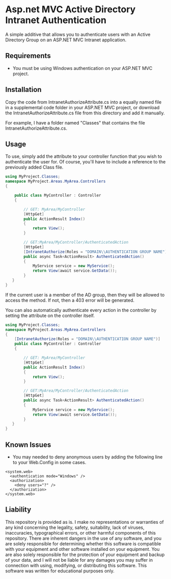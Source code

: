 # Asp.net MVC Active Directory Intranet Authentication
A simple additive that allows you to authenticate users with an Active Directory Group on an ASP.NET MVC Intranet application.

## Requirements
- You must be using Windows authentication on your ASP.NET MVC project.

## Installation
Copy the code from IntranetAuthorizeAttribute.cs into a equally named file in a supplemental code folder in your ASP.NET MVC project, or download the IntranetAuthorizeAttribute.cs file from this directory and add it manually. 

For example, I have a folder named "Classes" that contains the file IntranetAuthorizeAttribute.cs.

## Usage
To use, simply add the attribute to your controller function that you wish to authenticate the user for. Of course, you'll have to include a reference to the previously added Class file.

````C#
using MyProject.Classes;
namespace MyProject.Areas.MyArea.Controllers
{

    public class MyController : Controller
    {

        // GET: MyArea/MyController
        [HttpGet]
        public ActionResult Index()
        {
            return View();
        }

        // GET:MyArea/MyController/AuthenticatedAction
        [HttpGet]
        [IntranetAuthorize(Roles = "DOMAIN\\AUTHENTICATION GROUP NAME")]
        public async Task<ActionResult> AuthenticatedAction()
        {
            MyService service = new MyService();
            return View(await service.GetData());
        }
   }
}
````    
If the current user is a member of the AD group, then they will be allowed to access the method. If not, then a 403 error will be generated. 

You can also automatically authenticate every action in the controller by setting the attribute on the controller itself.
````C#
using MyProject.Classes;
namespace MyProject.Areas.MyArea.Controllers
{
    [IntranetAuthorize(Roles = "DOMAIN\\AUTHENTICATION GROUP NAME")]
    public class MyController : Controller
    {

        // GET: MyArea/MyController
        [HttpGet]
        public ActionResult Index()
        {
            return View();
        }

        // GET:MyArea/MyController/AuthenticatedAction
        [HttpGet]
        public async Task<ActionResult> AuthenticatedAction()
        {
            MyService service = new MyService();
            return View(await service.GetData());
        }
   }
}
````  

## Known Issues
- You may needed to deny anonymous users by adding the following line to your Web.Config in some cases.
````
<system.web>
  <authentication mode="Windows" />
  <authorization>
    <deny users="?" />
  </authorization>
</system.web> 
````

## Liability
This repository is provided as is. I make no representations or warranties of any kind concerning the legality, safety, suitability, lack of viruses, inaccuracies, typographical errors, or other harmful components of this repository. There are inherent dangers in the use of any software, and you are solely responsible for determining whether this software is compatible with your equipment and other software installed on your equipment. You are also solely responsible for the protection of your equipment and backup of your data, and I will not be liable for any damages you may suffer in connection with using, modifying, or distributing this software. This software was written for educational purposes only.
